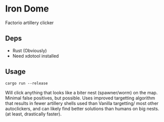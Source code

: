 # Iron Dome

Factorio artillery clicker

## Deps
* Rust (Obviously)
* Need xdotool installed

## Usage
``` cargo run --release ```

Will click anything that looks like a biter nest (spawner/worm) on the map. Minimal false positives, but possible. Uses improved targetting algorithm that results in fewer artillery shells used than Vanilla targetting/ most other autoclickers, and can likely find better solutions than humans on big nests. (at least, drastically faster).
